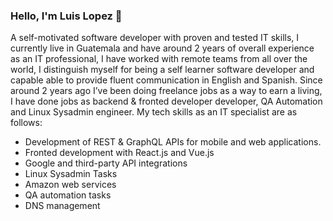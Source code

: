 ### Hello, I'm Luis Lopez 👋

A self-motivated software developer with proven and tested IT skills, I currently live in Guatemala and have around 2 years of overall experience as an IT professional, I have worked with remote teams from all over the world, I distinguish myself for being a self learner software developer and capable able to provide fluent communication in English and Spanish. Since around 2 years ago I’ve been doing freelance jobs as a way to earn a living, I have done jobs as backend & fronted developer developer, QA Automation and Linux Sysadmin engineer. My tech skills as an IT specialist are as follows:

* Development of REST & GraphQL APIs for mobile and web applications.
* Fronted development with React.js and Vue.js
* Google and third-party API integrations
* Linux Sysadmin Tasks
* Amazon web services
* QA automation tasks
* DNS management

<!--
**Luis-Rene-Lopez/Luis-Rene-Lopez** is a ✨ _special_ ✨ repository because its `README.md` (this file) appears on your GitHub profile.

Here are some ideas to get you started:

- 🔭 I’m currently working on ...
- 🌱 I’m currently learning ...
- 👯 I’m looking to collaborate on ...
- 🤔 I’m looking for help with ...
- 💬 Ask me about ...
- 📫 How to reach me: ...
- 😄 Pronouns: ...
- ⚡ Fun fact: ...
-->
